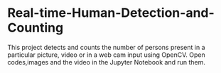 # Real-time-Human-Detection-and-Counting
This project detects and counts the number of persons present in a particular picture, video or in a web cam input using OpenCV.
Open codes,images and the video in the Jupyter Notebook and run them.
